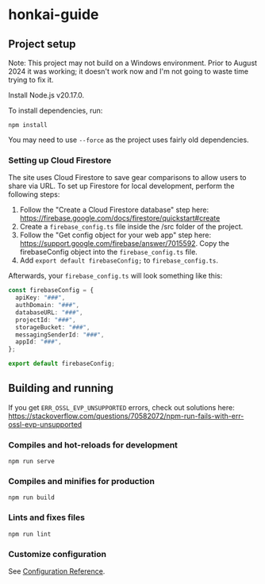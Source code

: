 # honkai-guide

## Project setup

Note: This project may not build on a Windows environment.  Prior to August 2024 it was working; it doesn't work now and I'm not going to waste time trying to fix it.

Install Node.js v20.17.0.

To install dependencies, run:

```
npm install
```

You may need to use `--force` as the project uses fairly old dependencies.

### Setting up Cloud Firestore

The site uses Cloud Firestore to save gear comparisons to allow users to share via URL. To set up Firestore for local development, perform the following steps:

1. Follow the "Create a Cloud Firestore database" step here: https://firebase.google.com/docs/firestore/quickstart#create
2. Create a `firebase_config.ts` file inside the /src folder of the project.
3. Follow the "Get config object for your web app" step here: https://support.google.com/firebase/answer/7015592. Copy the firebaseConfig object into the `firebase_config.ts` file.
4. Add `export default firebaseConfig;` to `firebase_config.ts`.

Afterwards, your `firebase_config.ts` will look something like this:

```ts
const firebaseConfig = {
  apiKey: "###",
  authDomain: "###",
  databaseURL: "###",
  projectId: "###",
  storageBucket: "###",
  messagingSenderId: "###",
  appId: "###",
};

export default firebaseConfig;
```

## Building and running

If you get `ERR_OSSL_EVP_UNSUPPORTED` errors, check out solutions here:
https://stackoverflow.com/questions/70582072/npm-run-fails-with-err-ossl-evp-unsupported

### Compiles and hot-reloads for development

```
npm run serve
```

### Compiles and minifies for production

```
npm run build
```

### Lints and fixes files

```
npm run lint
```

### Customize configuration

See [Configuration Reference](https://cli.vuejs.org/config/).

